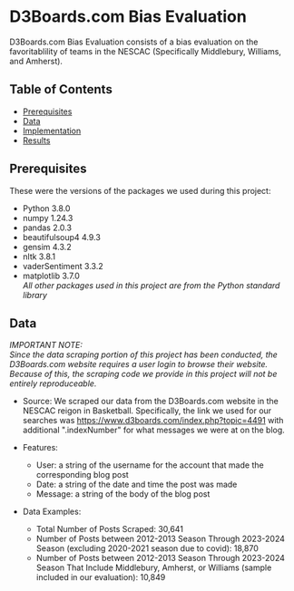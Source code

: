 # D3Boards.com Bias Evaluation

D3Boards.com Bias Evaluation consists of a bias evaluation on the favoritablility of teams in the NESCAC (Specifically Middlebury, Williams, and Amherst).

## Table of Contents
- [Prerequisites](#prerequisites)
- [Data](#data)
- [Implementation](#implementation)
- [Results](#results)

## Prerequisites
These were the versions of the packages we used during this project:  
- Python 3.8.0
- numpy 1.24.3
- pandas 2.0.3
- beautifulsoup4 4.9.3
- gensim 4.3.2
- nltk 3.8.1
- vaderSentiment 3.3.2
- matplotlib 3.7.0  
*All other packages used in this project are from the Python standard library*

## Data

*IMPORTANT NOTE:*  
*Since the data scraping portion of this project has been conducted, the D3Boards.com website requires a user login to browse their website. Because of this, the scraping code we provide in this project will not be entirely reproduceable.*  

- Source: We scraped our data from the D3Boards.com website in the NESCAC reigon in Basketball. Specifically, the link we used for our searches was https://www.d3boards.com/index.php?topic=4491 with additional ".indexNumber" for what messages we were at on the blog.

- Features:
  - User: a string of the username for the account that made the corresponding blog post
  - Date: a string of the date and time the post was made
  - Message: a string of the body of the blog post
 
- Data Examples:
  - Total Number of Posts Scraped: 30,641
  - Number of Posts between 2012-2013 Season Through 2023-2024 Season (excluding 2020-2021 season due to covid): 18,870
  - Number of Posts between 2012-2013 Season Through 2023-2024 Season That Include Middlebury, Amherst, or Williams (sample included in our evaluation): 10,849

